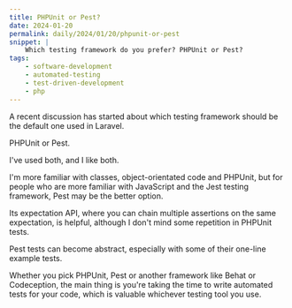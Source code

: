 ```yaml
---
title: PHPUnit or Pest?
date: 2024-01-20
permalink: daily/2024/01/20/phpunit-or-pest
snippet: |
    Which testing framework do you prefer? PHPUnit or Pest?
tags:
    - software-development
    - automated-testing
    - test-driven-development
    - php
---
```


A recent discussion has started about which testing framework should be the default one used in Laravel.

PHPUnit or Pest.

I've used both, and I like both.

I'm more familiar with classes, object-orientated code and PHPUnit, but for people who are more familiar with JavaScript and the Jest testing framework, Pest may be the better option.

Its expectation API, where you can chain multiple assertions on the same expectation, is helpful, although I don't mind some repetition in PHPUnit tests.

Pest tests can become abstract, especially with some of their one-line example tests.

Whether you pick PHPUnit, Pest or another framework like Behat or Codeception, the main thing is you're taking the time to write automated tests for your code, which is valuable whichever testing tool you use.
